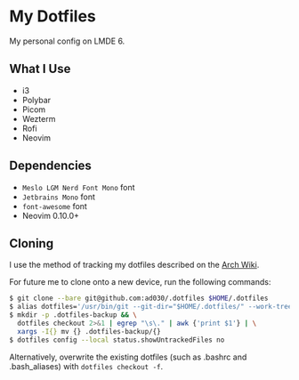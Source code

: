 # My Dotfiles

My personal config on LMDE 6.

## What I Use

- i3
- Polybar
- Picom
- Wezterm
- Rofi
- Neovim

## Dependencies

- `Meslo LGM Nerd Font Mono` font
- `Jetbrains Mono` font
- `font-awesome` font
- Neovim 0.10.0+

## Cloning

I use the method of tracking my dotfiles described on the [Arch Wiki](wiki.archlinux.org/title/Dotfiles#Tracking_dotfiles_directly_with_Git).

For future me to clone onto a new device, run the following commands:

```bash
$ git clone --bare git@github.com:ad030/.dotfiles $HOME/.dotfiles
$ alias dotfiles='/usr/bin/git --git-dir="$HOME/.dotfiles/" --work-tree="$HOME"'
$ mkdir -p .dotfiles-backup && \
  dotfiles checkout 2>&1 | egrep "\s\." | awk {'print $1'} | \
  xargs -I{} mv {} .dotfiles-backup/{}
$ dotfiles config --local status.showUntrackedFiles no
```

Alternatively, overwrite the existing dotfiles (such as .bashrc and .bash_aliases) with `dotfiles checkout -f`.
